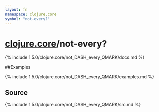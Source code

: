 ```yaml
---
layout: fn
namespace: clojure.core
symbol: "not-every?"
---
```


# [clojure.core](../)/not-every?

{% include 1.5.0/clojure.core/not_DASH_every_QMARK/docs.md %}

##Examples

{% include 1.5.0/clojure.core/not_DASH_every_QMARK/examples.md %}
## Source
{% include 1.5.0/clojure.core/not_DASH_every_QMARK/src.md %}

